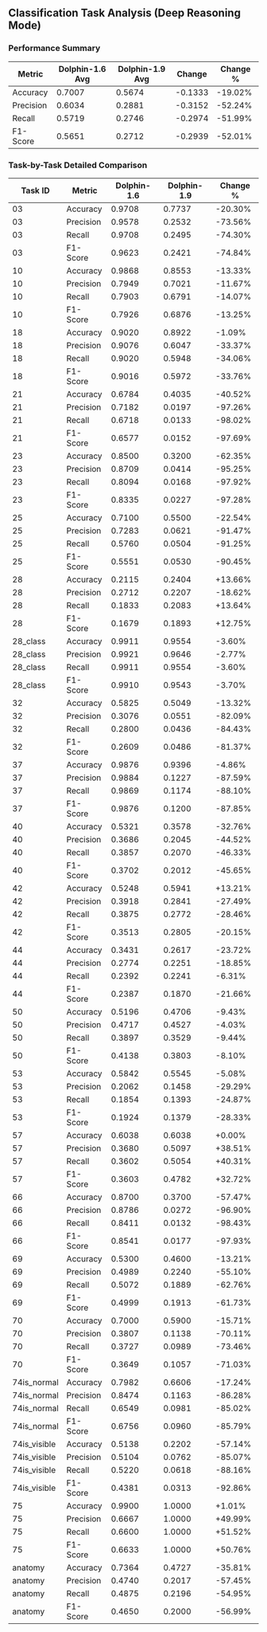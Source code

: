 
## Classification Task Analysis (Deep Reasoning Mode)

### Performance Summary

| Metric | Dolphin-1.6 Avg | Dolphin-1.9 Avg | Change | Change % |
|--------|------------------|------------------|--------|----------|
| Accuracy | 0.7007 | 0.5674 | -0.1333 | -19.02% |
| Precision | 0.6034 | 0.2881 | -0.3152 | -52.24% |
| Recall | 0.5719 | 0.2746 | -0.2974 | -51.99% |
| F1-Score | 0.5651 | 0.2712 | -0.2939 | -52.01% |

### Task-by-Task Detailed Comparison

| Task ID | Metric | Dolphin-1.6 | Dolphin-1.9 | Change % |
|---------|--------|-------------|-------------|----------|
| 03 | Accuracy | 0.9708 | 0.7737 | -20.30% |
| 03 | Precision | 0.9578 | 0.2532 | -73.56% |
| 03 | Recall | 0.9708 | 0.2495 | -74.30% |
| 03 | F1-Score | 0.9623 | 0.2421 | -74.84% |
| 10 | Accuracy | 0.9868 | 0.8553 | -13.33% |
| 10 | Precision | 0.7949 | 0.7021 | -11.67% |
| 10 | Recall | 0.7903 | 0.6791 | -14.07% |
| 10 | F1-Score | 0.7926 | 0.6876 | -13.25% |
| 18 | Accuracy | 0.9020 | 0.8922 | -1.09% |
| 18 | Precision | 0.9076 | 0.6047 | -33.37% |
| 18 | Recall | 0.9020 | 0.5948 | -34.06% |
| 18 | F1-Score | 0.9016 | 0.5972 | -33.76% |
| 21 | Accuracy | 0.6784 | 0.4035 | -40.52% |
| 21 | Precision | 0.7182 | 0.0197 | -97.26% |
| 21 | Recall | 0.6718 | 0.0133 | -98.02% |
| 21 | F1-Score | 0.6577 | 0.0152 | -97.69% |
| 23 | Accuracy | 0.8500 | 0.3200 | -62.35% |
| 23 | Precision | 0.8709 | 0.0414 | -95.25% |
| 23 | Recall | 0.8094 | 0.0168 | -97.92% |
| 23 | F1-Score | 0.8335 | 0.0227 | -97.28% |
| 25 | Accuracy | 0.7100 | 0.5500 | -22.54% |
| 25 | Precision | 0.7283 | 0.0621 | -91.47% |
| 25 | Recall | 0.5760 | 0.0504 | -91.25% |
| 25 | F1-Score | 0.5551 | 0.0530 | -90.45% |
| 28 | Accuracy | 0.2115 | 0.2404 | +13.66% |
| 28 | Precision | 0.2712 | 0.2207 | -18.62% |
| 28 | Recall | 0.1833 | 0.2083 | +13.64% |
| 28 | F1-Score | 0.1679 | 0.1893 | +12.75% |
| 28_class | Accuracy | 0.9911 | 0.9554 | -3.60% |
| 28_class | Precision | 0.9921 | 0.9646 | -2.77% |
| 28_class | Recall | 0.9911 | 0.9554 | -3.60% |
| 28_class | F1-Score | 0.9910 | 0.9543 | -3.70% |
| 32 | Accuracy | 0.5825 | 0.5049 | -13.32% |
| 32 | Precision | 0.3076 | 0.0551 | -82.09% |
| 32 | Recall | 0.2800 | 0.0436 | -84.43% |
| 32 | F1-Score | 0.2609 | 0.0486 | -81.37% |
| 37 | Accuracy | 0.9876 | 0.9396 | -4.86% |
| 37 | Precision | 0.9884 | 0.1227 | -87.59% |
| 37 | Recall | 0.9869 | 0.1174 | -88.10% |
| 37 | F1-Score | 0.9876 | 0.1200 | -87.85% |
| 40 | Accuracy | 0.5321 | 0.3578 | -32.76% |
| 40 | Precision | 0.3686 | 0.2045 | -44.52% |
| 40 | Recall | 0.3857 | 0.2070 | -46.33% |
| 40 | F1-Score | 0.3702 | 0.2012 | -45.65% |
| 42 | Accuracy | 0.5248 | 0.5941 | +13.21% |
| 42 | Precision | 0.3918 | 0.2841 | -27.49% |
| 42 | Recall | 0.3875 | 0.2772 | -28.46% |
| 42 | F1-Score | 0.3513 | 0.2805 | -20.15% |
| 44 | Accuracy | 0.3431 | 0.2617 | -23.72% |
| 44 | Precision | 0.2774 | 0.2251 | -18.85% |
| 44 | Recall | 0.2392 | 0.2241 | -6.31% |
| 44 | F1-Score | 0.2387 | 0.1870 | -21.66% |
| 50 | Accuracy | 0.5196 | 0.4706 | -9.43% |
| 50 | Precision | 0.4717 | 0.4527 | -4.03% |
| 50 | Recall | 0.3897 | 0.3529 | -9.44% |
| 50 | F1-Score | 0.4138 | 0.3803 | -8.10% |
| 53 | Accuracy | 0.5842 | 0.5545 | -5.08% |
| 53 | Precision | 0.2062 | 0.1458 | -29.29% |
| 53 | Recall | 0.1854 | 0.1393 | -24.87% |
| 53 | F1-Score | 0.1924 | 0.1379 | -28.33% |
| 57 | Accuracy | 0.6038 | 0.6038 | +0.00% |
| 57 | Precision | 0.3680 | 0.5097 | +38.51% |
| 57 | Recall | 0.3602 | 0.5054 | +40.31% |
| 57 | F1-Score | 0.3603 | 0.4782 | +32.72% |
| 66 | Accuracy | 0.8700 | 0.3700 | -57.47% |
| 66 | Precision | 0.8786 | 0.0272 | -96.90% |
| 66 | Recall | 0.8411 | 0.0132 | -98.43% |
| 66 | F1-Score | 0.8541 | 0.0177 | -97.93% |
| 69 | Accuracy | 0.5300 | 0.4600 | -13.21% |
| 69 | Precision | 0.4989 | 0.2240 | -55.10% |
| 69 | Recall | 0.5072 | 0.1889 | -62.76% |
| 69 | F1-Score | 0.4999 | 0.1913 | -61.73% |
| 70 | Accuracy | 0.7000 | 0.5900 | -15.71% |
| 70 | Precision | 0.3807 | 0.1138 | -70.11% |
| 70 | Recall | 0.3727 | 0.0989 | -73.46% |
| 70 | F1-Score | 0.3649 | 0.1057 | -71.03% |
| 74is_normal | Accuracy | 0.7982 | 0.6606 | -17.24% |
| 74is_normal | Precision | 0.8474 | 0.1163 | -86.28% |
| 74is_normal | Recall | 0.6549 | 0.0981 | -85.02% |
| 74is_normal | F1-Score | 0.6756 | 0.0960 | -85.79% |
| 74is_visible | Accuracy | 0.5138 | 0.2202 | -57.14% |
| 74is_visible | Precision | 0.5104 | 0.0762 | -85.07% |
| 74is_visible | Recall | 0.5220 | 0.0618 | -88.16% |
| 74is_visible | F1-Score | 0.4381 | 0.0313 | -92.86% |
| 75 | Accuracy | 0.9900 | 1.0000 | +1.01% |
| 75 | Precision | 0.6667 | 1.0000 | +49.99% |
| 75 | Recall | 0.6600 | 1.0000 | +51.52% |
| 75 | F1-Score | 0.6633 | 1.0000 | +50.76% |
| anatomy | Accuracy | 0.7364 | 0.4727 | -35.81% |
| anatomy | Precision | 0.4740 | 0.2017 | -57.45% |
| anatomy | Recall | 0.4875 | 0.2196 | -54.95% |
| anatomy | F1-Score | 0.4650 | 0.2000 | -56.99% |
